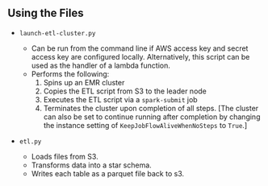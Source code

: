 

## Using the Files
- `launch-etl-cluster.py`
    * Can be run from the command line if AWS access key and secret access key are configured locally. Alternatively, this script can be used as the handler of a lambda function.
    * Performs the following:
        1. Spins up an EMR cluster
        2. Copies the ETL script from S3 to the leader node
        3. Executes the ETL script via a `spark-submit` job
        4. Terminates the cluster upon completion of all steps. [The cluster can also be set to continue running after completion by changing the instance setting of `KeepJobFlowAliveWhenNoSteps` to `True`.]

- `etl.py`
    * Loads files from S3.
    * Transforms data into a star schema.
    * Writes each table as a parquet file back to s3.